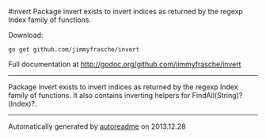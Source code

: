 #invert
Package invert exists to invert indices as returned by the regexp Index family of functions.

Download:
```shell
go get github.com/jimmyfrasche/invert
```


Full documentation at http://godoc.org/github.com/jimmyfrasche/invert

* * *
Package invert exists to invert indices as returned by the regexp Index
family of functions.
It also contains inverting helpers for FindAll(String)?(Index)?.



* * *
Automatically generated by [autoreadme](https://github.com/jimmyfrasche/autoreadme) on 2013.12.28

